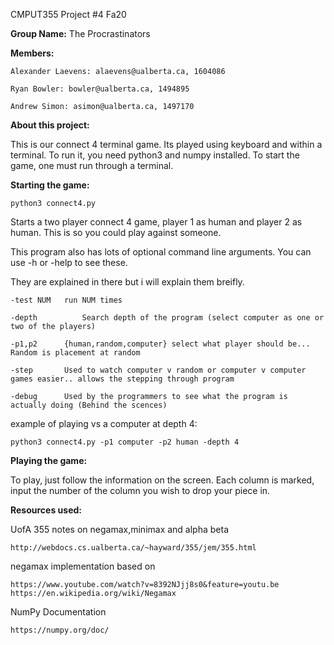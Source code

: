 CMPUT355 Project #4
Fa20

**Group Name:**
The Procrastinators

**Members:**
    
    Alexander Laevens: alaevens@ualberta.ca, 1604086
    
    Ryan Bowler: bowler@ualberta.ca, 1494895
    
    Andrew Simon: asimon@ualberta.ca, 1497170
    

**About this project:**

This is our connect 4 terminal game. Its played using keyboard and within a terminal.
To run it, you need python3 and numpy installed.
To start the game, one must run through a terminal.

**Starting the game:**

	python3 connect4.py

Starts a two player connect 4 game, player 1 as human and player 2 as human.
This is so you could play against someone.

This program also has lots of optional command line arguments. You can use -h or -help to see these.

They are explained in there but i will explain them breifly.

    -test NUM	run NUM times

    -depth          Search depth of the program (select computer as one or two of the players)

    -p1,p2		{human,random,computer} select what player should be... Random is placement at random

    -step		Used to watch computer v random or computer v computer games easier.. allows the stepping through program

    -debug		Used by the programmers to see what the program is actually doing (Behind the scences)

example of playing vs a computer at depth 4:

	python3 connect4.py -p1 computer -p2 human -depth 4

**Playing the game:**

To play, just follow the information on the screen. 
Each column is marked, input the number of the column you wish to drop your piece in.






**Resources used:**

UofA 355 notes on negamax,minimax and alpha beta

	http://webdocs.cs.ualberta.ca/~hayward/355/jem/355.html
    
negamax implementation based on

	https://www.youtube.com/watch?v=8392NJjj8s0&feature=youtu.be
	https://en.wikipedia.org/wiki/Negamax
    
NumPy Documentation

	https://numpy.org/doc/

